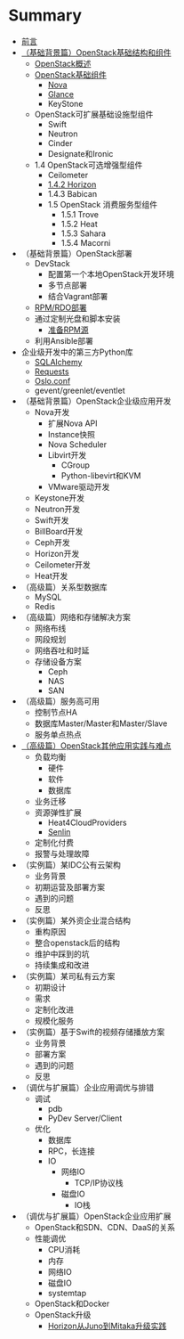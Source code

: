 # Summary

* [前言](README.md)
* [（基础背景篇）OpenStack基础结构和组件](introduction/README.md)
    * [OpenStack概述](introduction/openstack_brief.md)
    * [OpenStack基础组件](introduction/components.md)
        * [Nova](introduction/basic_components/nova.md)
        * [Glance](introduction/basic_components/glance.md)
        * KeyStone
    * OpenStack可扩展基础设施型组件
        * Swift
        * Neutron
        * Cinder
        * Designate和Ironic
    * 1.4    OpenStack可选增强型组件
        * Ceilometer
        * [1.4.2    Horizon](optional_enhanced_components/horizon.md)
        * 1.4.3    Babican
        * 1.5    OpenStack 消费服务型组件
            * 1.5.1    Trove
            * 1.5.2    Heat
            * 1.5.3    Sahara
            * 1.5.4    Macorni
* （基础背景篇）OpenStack部署
    * DevStack
        * 配置第一个本地OpenStack开发环境
        * 多节点部署
        * 结合Vagrant部署
    * [RPM\/RDO部署](deployment/rpm_rdo.md)
    * 通过定制光盘和脚本安装
        * [准备RPM源](deployment/RPM_repos.md)
    * 利用Ansible部署
* 企业级开发中的第三方Python库
    * [SQLAlchemy](sqlalchemy.md)
    * [Requests](request.md)
    * [Oslo.conf](osloconf.md)
    * gevent\/greenlet\/eventlet
* （基础背景篇）OpenStack企业级应用开发
    * Nova开发
        * 扩展Nova API
        * Instance快照
        * Nova Scheduler
        * Libvirt开发
            * CGroup
            * Python-libevirt和KVM
        * VMware驱动开发
    * Keystone开发
    * Neutron开发
    * Swift开发
    * BillBoard开发
    * Ceph开发
    * Horizon开发
    * Ceilometer开发
    * Heat开发
* （高级篇）关系型数据库
    * MySQL
    * Redis
* （高级篇）网络和存储解决方案
    * 网络布线
    * 网段规划
    * 网络吞吐和时延
    * 存储设备方案
        * Ceph
        * NAS
        * SAN
* （高级篇）服务高可用
    * 控制节点HA
    * 数据库Master\/Master和Master\/Slave
    * 服务单点热点
* [（高级篇）OpenStack其他应用实践与难点](（高级篇）openstack其他应用实践与难点.md)
    * 负载均衡
        * 硬件
        * 软件
        * 数据库
    * 业务迁移
    * 资源弹性扩展
        * Heat4CloudProviders
        * [Senlin](practice_and_difficulties/senlin.md)
    * 定制化付费
    * 报警与处理故障
* （实例篇）某IDC公有云架构
    * 业务背景
    * 初期运营及部署方案
    * 遇到的问题
    * 反思
* （实例篇）某外资企业混合结构
    * 重构原因
    * 整合openstack后的结构
    * 维护中踩到的坑
    * 持续集成和改进
* （实例篇）某司私有云方案
    * 初期设计
    * 需求
    * 定制化改进
    * 规模化服务
* （实例篇）基于Swift的视频存储播放方案
    * 业务背景
    * 部署方案
    * 遇到的问题
    * 反思
* （调优与扩展篇）企业应用调优与排错
    * 调试
        * pdb
        * PyDev Server\/Client
    * 优化
        * 数据库
        * RPC，长连接
        * IO
            * 网络IO
                * TCP\/IP协议栈
            * 磁盘IO
                * IO栈
* （调优与扩展篇）OpenStack企业应用扩展
    * OpenStack和SDN、CDN、DaaS的关系
    * 性能调优
        * CPU消耗
        * 内存
        * 网络IO
        * 磁盘IO
        * systemtap
    * OpenStack和Docker
    * OpenStack升级
        * [Horizon从Juno到Mitaka升级实践](extension/openstack_upgration/upgrade_horizon_from_juno_to_mitaka.md)

